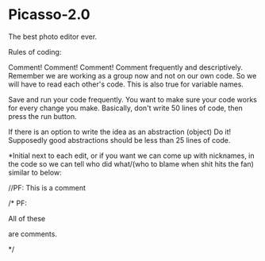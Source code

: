 # Picasso-2.0
The best photo editor ever.

Rules of coding:

Comment! Comment! Comment! Comment frequently and descriptively. Remember we are working as a group now and not on our own code. So we will have to read each other's code. This is also true for variable names.

Save and run your code frequently. You want to make sure your code works for every change you make. Basically, don't write 50 lines of code, then press the run button.

If there is an option to write the idea as an abstraction (object) Do it! Supposedly good abstractions should be less than 25 lines of code.

*Initial next to each edit, or if you want we can come up with nicknames, in the code so we can tell who did what/(who to blame when shit hits the fan) similar to below:

//PF: This is a comment

/* PF:

All of these

are comments.

*/
